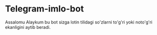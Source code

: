 # Telegram-imlo-bot 
Assalomu Alaykum bu bot sizga  lotin tilidagi  so'zlarni to'g'ri yoki noto'g'ri ekanligini aytib beradi.
